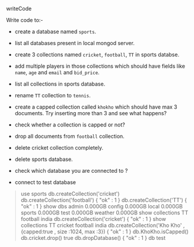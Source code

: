 writeCode

Write code to:-

- create a database named `sports`.

- list all databases present in local mongod server.
- create 3 collections named `cricket`, `football`, `TT` in sports databse.
- add multiple players in those collections which should have fields like `name`, `age` and `email` and `bid_price`.
- list all collections in sports database.
- rename `TT` collection to `tennis`.
- create a capped collection called `khokho` which should have max 3 documents.
  Try inserting more than 3 and see what happens?
- check whether a collection is capped or not?
- drop all documents from `football` collection.
- delete cricket collection completely.
- delete sports database.
- check which database you are connected to ?
- connect to test database

> use sports
> db.createCollection('cricket')
> db.createCollection('football')
> { "ok" : 1 }
> db.createCollection('TT')
> { "ok" : 1 }
> show dbs
> admin 0.000GB
> config 0.000GB
> local 0.000GB
> sports 0.000GB
> test 0.000GB
> weather 0.000GB
> show collections
> TT
> football
> india
> db.createCollection('cricket')
> { "ok" : 1 }
> show collections
> TT
> cricket
> football
> india
> db.createCollection('Kho Kho' ,{capped:true , size :1024, max :3})
> { "ok" : 1 }
> db.KhoKho.isCapped()
> db.cricket.drop()
> true
> db.dropDatabase()
> { "ok" : 1 }
> db
> test

